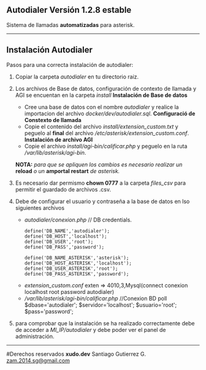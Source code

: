 ## Autodialer Versión 1.2.8 estable

Sistema de llamadas **automatizadas** para asterisk.

---

## Instalación Autodialer

Pasos para una correcta instalación de autodialer:

1. Copiar la carpeta *autodialer* en tu directorio raiz.
2. Los archivos de Base de datos, configuración de contexto de llamada y AGI se encuentan en la carpeta *install*
    **Instalación de Base de datos**
    - Cree una base de datos con el nombre *autodialer* y realice la importacion del archivo *docker/dev/autodialer.sql*.
    **Configuració de Constexto de llamada**
    - Copie el contenido del archivo *install/extension_custom.txt* y peguelo al **final** del archivo */etc/asterisk/extension_custom.conf*.
    **Instalación de archivo AGI**
    - Copie el archivo *install/agi-bin/calificar.php* y peguelo en la ruta */var/lib/asterisk/agi-bin*.

    **NOTA:** *para que se apliquen los cambios es necesario realizar un* **reload** *o un* **amportal restart** *de asterisk.*

3. Es necesario dar permismo **chown 0777** a la carpeta *files_csv* para permitir el guardado de archivos .csv.

4. Debe de configurar el usuario y contraseña a la base de datos en lso siguientes archivos
    - *autodialer/conexion.php*
        // DB credentials.
        ```
	    define('DB_NAME','autodialer');
        define('DB_HOST','localhost');
	    define('DB_USER','root');
	    define('DB_PASS','password');

	    define('DB_NAME_ASTERISK','asterisk');
        define('DB_HOST_ASTERISK','localhost');
	    define('DB_USER_ASTERISK','root');
	    define('DB_PASS_ASTERISK','password');
        ```
    - *extension_custom.conf*
        exten => 4010,3,Mysql(connect conexion localhost root password autodialer)
    - */var/lib/asterisk/agi-bin/calificar.php*
        //Conexion BD poll
        $dbase='autodialer';
        $servidor='localhost';
        $usuario='root';
        $pass='password';
5. para comprobar que la instalación se ha realizado correctamente debe de acceder a *MI_IP/autodialer* y debe poder ver el panel de administración.

---

#Derechos reservados
**xudo.dev**
Santiago Gutierrez G.
zam.2014.sg@gmail.com
